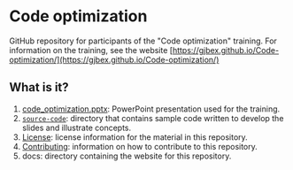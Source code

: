 # Code optimization

GitHub repository for participants of the "Code optimization" training.
For information on the training, see the website
[https://gjbex.github.io/Code-optimization/](https://gjbex.github.io/Code-optimization/)


## What is it?

1. [code_optimization.pptx](code_optimization.pptx): PowerPoint
   presentation used for the training.
1. [`source-code`](source-code): directory that contains sample code written to
   develop the slides and illustrate concepts.
1. [License](LICENSE): license information for the material in this repository.
1. [Contributing](CONTRIBUTING.md): information on how to contribute to this
   repository.
1. docs: directory containing the website for this repository.
